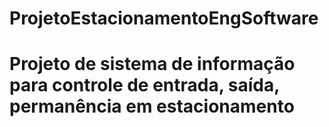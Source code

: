 # ProjetoEstacionamentoEngSoftware
# Projeto de sistema de informação para controle de entrada, saída, permanência em estacionamento
